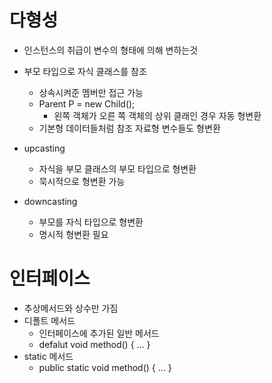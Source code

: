 
# 다형성

- 인스턴스의 취급이 변수의 형태에 의해 변하는것
- 부모 타입으로 자식 클래스를 참조
    - 상속시켜준 멤버만 접근 가능
    - Parent P = new Child();
        - 왼쪽 객체가 오른 쪽 객체의 상위 클래인 경우 자동 형변환
    - 기본형 데이터들처럼 참조 자료형 변수들도 형변환 

- upcasting
    - 자식을 부모 클래스의 부모 타입으로 형변환
    - 묵시적으로 형변환 가능

- downcasting
    - 부모를 자식 타입으로 형변환
    - 명시적 형변환 필요

# 인터페이스

- 추상메서드와 상수만 가짐
- 디폴트 메서드
    - 인터페이스에 추가된 일반 메서드
    - defalut void method() { ... }
- static 메서드
    - public static void method() { ... }